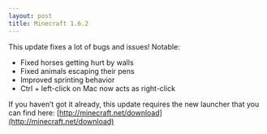 ```yaml
---
layout: post
title: Minecraft 1.6.2
---
```


This update fixes a lot of bugs and issues! Notable:

* Fixed horses getting hurt by walls<br>
* Fixed animals escaping their pens<br>
* Improved sprinting behavior<br>
* Ctrl + left-click on Mac now acts as right-click<br>

If you haven’t got it already, this update requires the new launcher that you can find
here: [http://minecraft.net/download](http://minecraft.net/download)